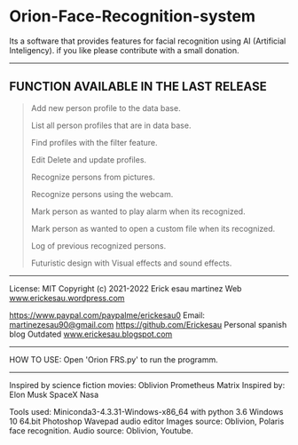 # Orion-Face-Recognition-system

Its a software that provides features for facial recognition using AI (Artificial Inteligency).
if you like please contribute with a small donation.

_________________________________________________

FUNCTION AVAILABLE IN THE LAST RELEASE
--------------------------------------
> Add new person profile to the data base.
> 
> List all person profiles that are in data base.
> 
> Find profiles with the filter feature.
> 
> Edit Delete and update profiles.
> 
> Recognize persons from pictures.
> 
> Recognize persons using the webcam.
> 
> Mark person as wanted to play alarm when its recognized.
> 
> Mark person as wanted to open a custom file  when its recognized.
> 
> Log of previous recognized persons.
> 
> Futuristic design with Visual effects and sound effects.
_________________________________________________

License: MIT
Copyright (c) 2021-2022 Erick esau martinez
Web www.erickesau.wordpress.com

https://www.paypal.com/paypalme/erickesau0
Email: martinezesau90@gmail.com
https://github.com/Erickesau
Personal spanish blog Outdated www.erickesau.blogspot.com

_________________________________________________

HOW TO USE:
    Open 'Orion FRS.py' to run the programm.
______________________________________________

Inspired by science fiction movies:
    Oblivion
    Prometheus
    Matrix
Inspired by:
    Elon Musk
    SpaceX
    Nasa


Tools used:
    Miniconda3-4.3.31-Windows-x86_64 with python 3.6
    Windows 10 64.bit
    Photoshop
    Wavepad audio editor
    Images source: Oblivion, Polaris face recognition.
    Audio source: Oblivion, Youtube.
